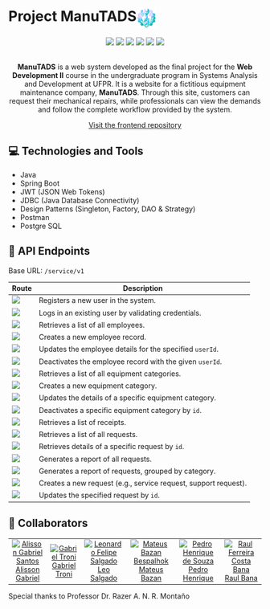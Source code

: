 <h1 align="center" style="display: flex;">
  Project ManuTADS
  <img src="src/main/resources/static/images/logo.svg" width="40">
</h1>

<div align="center"">
  <img src="https://img.shields.io/badge/Angular-e43139?style=for-the-badge&logo=angular&logoColor=ffffff">
  <img src="https://img.shields.io/badge/Typescript-007bcc?style=for-the-badge&logo=typescript&logoColor=ffffff">
  <img src="https://img.shields.io/badge/Tailwind-39bcf9?style=for-the-badge&logo=tailwindcss&logoColor=ffffff">
  <img src="https://img.shields.io/badge/Spring-60b831?style=for-the-badge&logo=spring&logoColor=ffffff">
  <img src="https://img.shields.io/badge/Java-e76f00?style=for-the-badge&logo=coffeescript&logoColor=ffffff">
  <!--<img src="https://img.shields.io/badge/Postman-ffffff?style=for-the-badge&logo=postman&logoColor=ffffff">-->
  <img src="https://img.shields.io/badge/Postgre_sql-346892?style=for-the-badge&logo=postgresql&logoColor=ffffff">
</div></br>

<p align="center">
<b>ManuTADS</b> is a web system developed as the final project for the <b>Web Development II</b> course in the undergraduate program in Systems Analysis and Development at UFPR. It is a website for a fictitious equipment maintenance company, <b>ManuTADS</b>. Through this site, customers can request their mechanical repairs, while professionals can view the demands and follow the complete workflow provided by the system.
</p>

<p align="center">
     <a href="https://github.com/Salgado2004/FED-WEB2-UFPR-Trabalho-Final" target="_blank">Visit the frontend repository</a>
</p>

<h2>💻 Technologies and Tools</h2>

- Java
- Spring Boot
- JWT (JSON Web Tokens)
- JDBC (Java Database Connectivity)
- Design Patterns (Singleton, Factory, DAO & Strategy)
- Postman
- Postgre SQL

## 🚀 API Endpoints

Base URL: `/service/v1`

| **Route**                                | **Description**                                               |
|------------------------------------------|---------------------------------------------------------------|
| **<img height=20 src="https://img.shields.io/badge//auth/register-151b23?style=flat&label=GET&labelColor=60b831">**        | Registers a new user in the system.                           |
| **<img height=20 src="https://img.shields.io/badge//auth/login-151b23?style=flat&label=POST&labelColor=007bcc">**        | Logs in an existing user by validating credentials.              |
| **<img height=20 src="https://img.shields.io/badge//employee-151b23?style=flat&label=GET&labelColor=60b831">**        | Retrieves a list of all employees.                           |
| **<img height=20 src="https://img.shields.io/badge//employee-151b23?style=flat&label=POST&labelColor=007bcc">**        | Creates a new employee record.                           
| **<img height=20 src="https://img.shields.io/badge//employee/{userId}-151b23?style=flat&label=PUT&labelColor=e76f00">**        | Updates the employee details for the specified `userId`.   |
| **<img height=20 src="https://img.shields.io/badge//employee/{userId}-151b23?style=flat&label=DELETE&labelColor=e43139">**        | Deactivates the employee record with the given `userId`.|
| **<img height=20 src="https://img.shields.io/badge//equipment--category-151b23?style=flat&label=GET&labelColor=60b831">**        | Retrieves a list of all equipment categories.           |
| **<img height=20 src="https://img.shields.io/badge//equipment--category-151b23?style=flat&label=POST&labelColor=007bcc">**        | Creates a new equipment category.                       |
| **<img height=20 src="https://img.shields.io/badge//equipment--category-151b23?style=flat&label=PUT&labelColor=e76f00">**        | Updates the details of a specific equipment category.   |
| **<img height=20 src="https://img.shields.io/badge//equipment--category/{id}-151b23?style=flat&label=DELETE&labelColor=e43139">**       | Deactivates a specific equipment category by `id`.|
| **<img height=20 src="https://img.shields.io/badge//receipt-151b23?style=flat&label=GET&labelColor=60b831">**        | Retrieves a list of receipts.|
| **<img height=20 src="https://img.shields.io/badge//requests-151b23?style=flat&label=GET&labelColor=60b831">**        | Retrieves a list of all requests.                          |
| **<img height=20 src="https://img.shields.io/badge//requests/{id}-151b23?style=flat&label=GET&labelColor=60b831">**        | Retrieves details of a specific request by `id`.              |
| **<img height=20 src="https://img.shields.io/badge//requests/report-151b23?style=flat&label=GET&labelColor=60b831">**        | Generates a report of all requests.                    |
| **<img height=20 src="https://img.shields.io/badge//requests/report/category-151b23?style=flat&label=GET&labelColor=60b831">**        | Generates a report of requests, grouped by category.|
| **<img height=20 src="https://img.shields.io/badge//requests-151b23?style=flat&label=POST&labelColor=007bcc">**        | Creates a new request (e.g., service request, support request).  |
| **<img height=20 src="https://img.shields.io/badge//requests/{id}-151b23?style=flat&label=PUT&labelColor=e76f00">**        | Updates the specified request by `id`.   |

<h2>🤝 Collaborators</h2>
<!-- contributors -->
<table>
  <tr>
    <td align="center">
      <a href="https://github.com/AlissonGSantos" target="_blank">
        <img src="https://avatars.githubusercontent.com/u/180354000?v=4" width="100px;" alt="Alisson Gabriel Santos"/><br>
          Alisson Gabriel
      </a>
    </td>
    <td align="center">
      <a href="https://github.com/Gabriel-Troni" target="_blank">
        <img src="https://avatars.githubusercontent.com/u/104802740?s=96&v=4" width="100px;" alt="Gabriel Troni"/><br>
          Gabriel Troni
      </a>
    </td>
    <td align="center">
      <a href="https://github.com/Salgado2004" target="_blank">
        <img src="https://avatars.githubusercontent.com/u/53799801?v=4" width="100px;" alt="Leonardo Felipe Salgado"/><br>
          Leo Salgado
      </a>
    </td>
    <td align="center">
      <a href="https://github.com/matbaaz" target="_blank">
        <img src="https://avatars.githubusercontent.com/u/28157917?v=4" width="100px;" alt="Mateus Bazan Bespalhok"/><br>
          Mateus Bazan
      </a>
    </td>
    <td align="center">
      <a href="https://github.com/Pedro-H108" target="_blank">
        <img src="https://avatars.githubusercontent.com/u/124636773?v=4" width="100px;" alt="Pedro Henrique de Souza"/><br>
        Pedro Henrique
      </a>
    </td>
    <td align="center">
      <a href="https://github.com/raulbana" target="_blank">
        <img src="https://avatars.githubusercontent.com/u/99099003?v=4" width="100px;" alt="Raul Ferreira Costa Bana"/><br>
         Raul Bana 
      </a>
   </td>
  </tr>
</table>
<!-- /contributors -->
Special thanks to Professor Dr. Razer A. N. R. Montaño